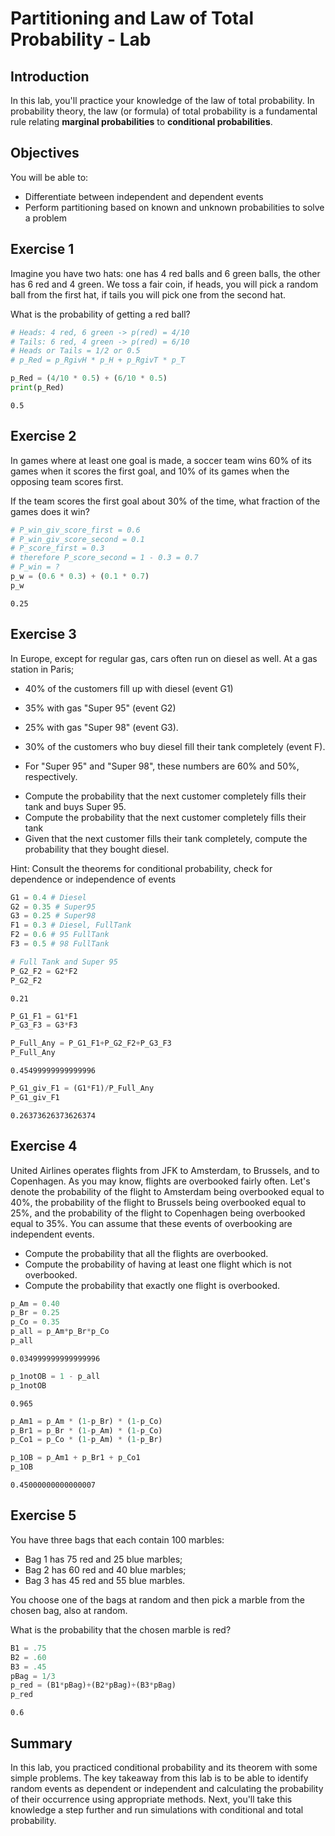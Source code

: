 
# Partitioning and Law of Total Probability - Lab

## Introduction 
In this lab, you'll practice your knowledge of the law of total probability. In probability theory, the law (or formula) of total probability is a fundamental rule relating **marginal probabilities** to **conditional probabilities**.

## Objectives

You will be able to:

* Differentiate between independent and dependent events
* Perform partitioning based on known and unknown probabilities to solve a problem

## Exercise 1
Imagine you have two hats: one has 4 red balls and 6 green balls, the other has 6 red and 4 green. We toss a fair coin, if heads, you will pick a random ball from the first hat, if tails you will pick one from the second hat. 

What is the probability of getting a red ball?


```python
# Heads: 4 red, 6 green -> p(red) = 4/10
# Tails: 6 red, 4 green -> p(red) = 6/10
# Heads or Tails = 1/2 or 0.5
# p_Red = p_RgivH * p_H + p_RgivT * p_T

p_Red = (4/10 * 0.5) + (6/10 * 0.5)
print(p_Red)
```

    0.5


## Exercise 2
In games where at least one goal is made, a soccer team wins 60% of its games when it scores the first goal, and 10% of its games when the opposing team 
scores first. 

If the team scores the first goal about 30% of the time, what fraction of the games does it win?


```python
# P_win_giv_score_first = 0.6
# P_win_giv_score_second = 0.1
# P_score_first = 0.3
# therefore P_score_second = 1 - 0.3 = 0.7
# P_win = ?
p_w = (0.6 * 0.3) + (0.1 * 0.7)
p_w
```




    0.25



## Exercise 3

In Europe, except for regular gas, cars often run on diesel as well. At a gas station in Paris; 


* 40% of the customers fill up with diesel (event G1) 
* 35% with gas "Super 95" (event G2)
* 25% with gas "Super 98" (event G3). 


* 30% of the customers who buy diesel fill their tank completely (event F). 
* For "Super 95" and "Super 98", these numbers are  60% and 50%, respectively.


- Compute the probability that the next customer completely fills their tank and buys Super 95. 
- Compute the probability that the next customer completely fills their tank
- Given that the next customer fills their tank completely, compute the probability that they bought diesel. 

Hint: Consult the theorems for conditional probability, check for dependence or independence of events


```python
G1 = 0.4 # Diesel
G2 = 0.35 # Super95
G3 = 0.25 # Super98
F1 = 0.3 # Diesel, FullTank
F2 = 0.6 # 95 FullTank
F3 = 0.5 # 98 FullTank

# Full Tank and Super 95
P_G2_F2 = G2*F2
P_G2_F2
```




    0.21




```python
P_G1_F1 = G1*F1
P_G3_F3 = G3*F3

P_Full_Any = P_G1_F1+P_G2_F2+P_G3_F3
P_Full_Any
```




    0.45499999999999996




```python
P_G1_giv_F1 = (G1*F1)/P_Full_Any
P_G1_giv_F1
```




    0.26373626373626374



## Exercise 4

United Airlines operates flights from JFK to Amsterdam, to Brussels, and to Copenhagen. As you may know, flights are overbooked fairly often. Let's denote the probability of the flight to Amsterdam being overbooked equal to 40%, the probability of the flight to Brussels being overbooked equal to 25%, and the probability of the flight to Copenhagen being overbooked equal to 35%. You can assume that these events of overbooking are independent events.

- Compute the probability that all the flights are overbooked.
- Compute the probability of having at least one flight which is not overbooked.
- Compute the probability that exactly one flight is overbooked.


```python
p_Am = 0.40
p_Br = 0.25
p_Co = 0.35
p_all = p_Am*p_Br*p_Co
p_all
```




    0.034999999999999996




```python
p_1notOB = 1 - p_all
p_1notOB
```




    0.965




```python
p_Am1 = p_Am * (1-p_Br) * (1-p_Co)
p_Br1 = p_Br * (1-p_Am) * (1-p_Co)
p_Co1 = p_Co * (1-p_Am) * (1-p_Br)

p_1OB = p_Am1 + p_Br1 + p_Co1
p_1OB
```




    0.45000000000000007



## Exercise 5
You have three bags that each contain 100 marbles:

- Bag 1 has 75 red and 25 blue marbles;
- Bag 2 has 60 red and 40 blue marbles;
- Bag 3 has 45 red and 55 blue marbles.

You choose one of the bags at random and then pick a marble from the chosen bag, also at random. 

What is the probability that the chosen marble is red?



```python
B1 = .75
B2 = .60
B3 = .45
pBag = 1/3 
p_red = (B1*pBag)+(B2*pBag)+(B3*pBag)
p_red
```




    0.6



## Summary 

In this lab, you practiced conditional probability and its theorem with some simple problems. The key takeaway from this lab is to be able to identify random events as dependent or independent and calculating the probability of their occurrence using appropriate methods. Next, you'll take this knowledge a step further and run simulations with conditional and total probability. 
